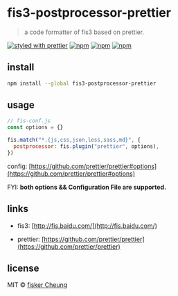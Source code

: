 # fis3-postprocessor-prettier

> a code formatter of fis3 based on prettier.

[![styled with prettier](https://img.shields.io/badge/styled_with-prettier-ff69b4.svg?style=flat-square)](https://github.com/prettier/prettier)
[![npm](https://img.shields.io/npm/v/fis3-postprocessor-prettier.svg?style=flat-square)](https://www.npmjs.com/package/fis3-postprocessor-prettier)
[![npm](https://img.shields.io/npm/dt/fis3-postprocessor-prettier.svg?style=flat-square)](https://www.npmjs.com/package/fis3-postprocessor-prettier)
[![npm](https://img.shields.io/npm/dm/fis3-postprocessor-prettier.svg?style=flat-square)](https://www.npmjs.com/package/fis3-postprocessor-prettier)

## install

```sh
npm install --global fis3-postprocessor-prettier
```

## usage

```js
// fis-conf.js
const options = {}

fis.match("*.{js,css,json,less,sass,md}", {
  postprocessor: fis.plugin("prettier", options),
})
```

config: [https://github.com/prettier/prettier#options](https://github.com/prettier/prettier#options)

FYI: **both options && Configuration File are supported.**

## links

- fis3: [http://fis.baidu.com/](http://fis.baidu.com/)

- prettier: [https://github.com/prettier/prettier](https://github.com/prettier/prettier)

## license

MIT © [fisker Cheung](https://github.com/fisker)
